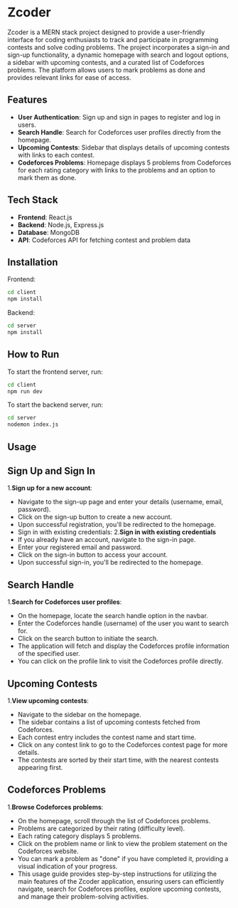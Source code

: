 # Zcoder

Zcoder is a MERN stack project designed to provide a user-friendly interface for coding enthusiasts to track and participate in programming contests and solve coding problems. 
The project incorporates a sign-in and sign-up functionality, a dynamic homepage with search and logout options, a sidebar with upcoming contests, and a curated list of Codeforces problems.
The platform allows users to mark problems as done and provides relevant links for ease of access.

## Features

- **User Authentication**: Sign up and sign in pages to register and log in users.
- **Search Handle**: Search for Codeforces user profiles directly from the homepage.
- **Upcoming Contests**: Sidebar that displays details of upcoming contests with links to each contest.
- **Codeforces Problems**: Homepage displays 5 problems from Codeforces for each rating category with links to the problems and an option to mark them as done.

## Tech Stack

- **Frontend**: React.js
- **Backend**: Node.js, Express.js
- **Database**: MongoDB
- **API**: Codeforces API for fetching contest and problem data

## Installation

Frontend:
```bash
cd client
npm install
```

Backend:
```bash
cd server
npm install
```
## How to Run

To start the frontend server, run:
```bash
cd client
npm run dev
``` 

To start the backend server, run:
```bash
cd server
nodemon index.js
```
## Usage
## Sign Up and Sign In
1.**Sign up for a new account**:

- Navigate to the sign-up page and enter your details (username, email, password).
- Click on the sign-up button to create a new account.
- Upon successful registration, you'll be redirected to the homepage.
- Sign in with existing credentials:
2.**Sign in with existing credentials**
- If you already have an account, navigate to the sign-in page.
- Enter your registered email and password.
- Click on the sign-in button to access your account.
- Upon successful sign-in, you'll be redirected to the homepage.
## Search Handle
1.**Search for Codeforces user profiles**:
- On the homepage, locate the search handle option in the navbar.
- Enter the Codeforces handle (username) of the user you want to search for.
- Click on the search button to initiate the search.
- The application will fetch and display the Codeforces profile information of the specified user.
- You can click on the profile link to visit the Codeforces profile directly.
## Upcoming Contests
1.**View upcoming contests**:
- Navigate to the sidebar on the homepage.
- The sidebar contains a list of upcoming contests fetched from Codeforces.
- Each contest entry includes the contest name and start time.
- Click on any contest link to go to the Codeforces contest page for more details.
- The contests are sorted by their start time, with the nearest contests appearing first.
## Codeforces Problems
1.**Browse Codeforces problems**:
- On the homepage, scroll through the list of Codeforces problems.
- Problems are categorized by their rating (difficulty level).
- Each rating category displays 5 problems.
- Click on the problem name or link to view the problem statement on the Codeforces website.
- You can mark a problem as "done" if you have completed it, providing a visual indication of your progress.
- This usage guide provides step-by-step instructions for utilizing the main features of the Zcoder application, ensuring users can efficiently navigate, search for Codeforces profiles, explore upcoming contests, and manage their problem-solving activities.
